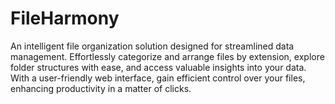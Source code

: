 # FileHarmony
An intelligent file organization solution designed for streamlined data management. Effortlessly categorize and arrange files by extension, explore folder structures with ease, and access valuable insights into your data. With a user-friendly web interface, gain efficient control over your files, enhancing productivity in a matter of clicks.

